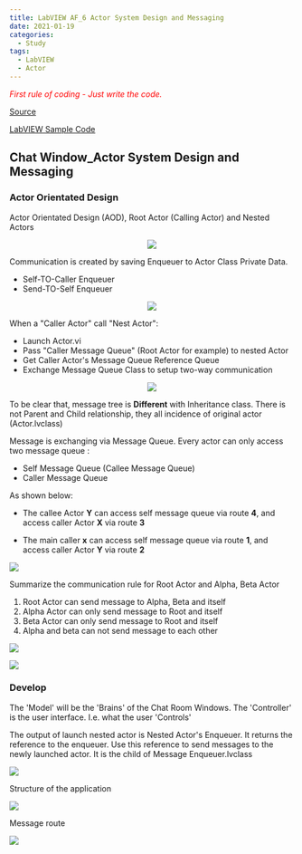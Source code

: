 ```yaml
---
title: LabVIEW AF_6 Actor System Design and Messaging
date: 2021-01-19
categories:
  - Study
tags:
  - LabVIEW
  - Actor
---
```

<span style="color:red">_First rule of coding - Just write the code._</span>

[Source](https://www.youtube.com/watch?v=2k3ZDwJolbA&list=PLmF-6jvwRvVNFzBjzh4bQDjFbv6lShcth)

[LabVIEW Sample Code](https://github.com/laserengineer/LabVIEW-Study.git)

## Chat Window_Actor System Design and Messaging


### Actor Orientated Design

Actor Orientated Design (AOD), Root Actor (Calling Actor) and Nested Actors

<p align="center"> <img src="/assets/images/LabVIEW Actor Framework/6/Root Actor.PNG"> </p>

Communication is created by saving Enqueuer to Actor Class Private Data.
* Self-TO-Caller Enqueuer
* Send-TO-Self Enqueuer

<p align="center"> <img src="/assets/images/LabVIEW Actor Framework/6/Enqueuer Actor.jpg"> </p>


When a "Caller Actor" call "Nest Actor":
* Launch <X> Actor.vi
* Pass "Caller Message Queue" (Root Actor for example) to nested Actor
* Get Caller Actor's Message Queue Reference Queue
* Exchange Message Queue Class to setup two-way communication

<p align="center"> <img src="/assets/images/LabVIEW Actor Framework/6/Nexted Actor Message Queue.jpg"> </p>


To be clear that, message tree is **Different** with Inheritance class. There is not Parent and Child relationship, they all incidence of original actor (Actor.lvclass)


Message is exchanging via Message Queue. Every actor can only access two message queue :
* Self Message Queue (Callee Message Queue)
* Caller Message Queue

As shown below:
*  The callee Actor **Y** can access self message queue via route __4__, and access caller Actor **X** via route __3__

* The main caller **x** can access self message queue via route __1__, and access caller Actor **Y** via route __2__

<p align="Left"> <img src="/assets/images/LabVIEW Actor Framework/6/exchange message.jpg"> </p>

Summarize the communication rule for Root Actor and Alpha, Beta Actor
1. Root Actor can send message to Alpha, Beta and itself
2. Alpha Actor can only send message to Root and itself
3. Beta Actor can only send message to Root and itself
4. Alpha and beta can not send message to each other

<p align="Left"> <img src="/assets/images/LabVIEW Actor Framework/6/No Comm Nested Actor.PNG"> </p>



<p align="Left"> <img src="/assets/images/LabVIEW Actor Framework/6/DAQ Message Tree.jpg"> </p>


### Develop

The 'Model' will be the 'Brains' of the Chat Room Windows. The 'Controller' is the user interface. I.e. what the user 'Controls'

The output of launch nested actor is Nested Actor's Enqueuer. It returns the reference to the enqueuer. Use this reference to send messages to the newly launched actor. It is the child of Message Enqueuer.lvclass
<p align="Left"> <img src="/assets/images/LabVIEW Actor Framework/6/Message Queue Class.PNG"> </p>

Structure of the application
<p align="Left"> <img src="/assets/images/LabVIEW Actor Framework/6/Server Chat Room Model.PNG"> </p>

Message route  

<p align="Left"> <img src="/assets/images/LabVIEW Actor Framework/6/Message Route.PNG"> </p>
